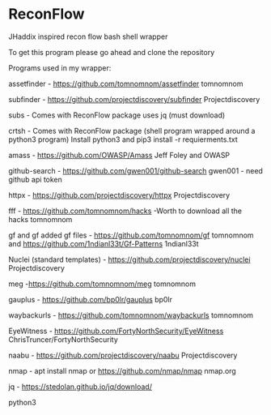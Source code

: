 # ReconFlow
JHaddix inspired recon flow bash shell wrapper 

To get this program please go ahead and clone the repository

Programs used in my wrapper:

assetfinder - https://github.com/tomnomnom/assetfinder tomnomnom

subfinder - https://github.com/projectdiscovery/subfinder Projectdiscovery 

subs - Comes with ReconFlow package uses jq (must download)

crtsh - Comes with ReconFlow package (shell program wrapped around a python3 program) Install python3 and pip3 install -r requierments.txt

amass - https://github.com/OWASP/Amass Jeff Foley and OWASP

github-search - https://github.com/gwen001/github-search gwen001 - need github api token

httpx - https://github.com/projectdiscovery/httpx Projectdiscovery

fff - https://github.com/tomnomnom/hacks -Worth to download all the hacks tomnomnom 

gf and gf added gf files - https://github.com/tomnomnom/gf tomnomnom and https://github.com/1ndianl33t/Gf-Patterns 1ndianl33t

Nuclei (standard templates) - https://github.com/projectdiscovery/nuclei Projectdiscovery

meg -https://github.com/tomnomnom/meg tomnomnom

gauplus - https://github.com/bp0lr/gauplus bp0lr

waybackurls - https://github.com/tomnomnom/waybackurls tomnomnom

EyeWitness - https://github.com/FortyNorthSecurity/EyeWitness ChrisTruncer/FortyNorthSecurity

naabu - https://github.com/projectdiscovery/naabu Projectdiscovery

nmap -  apt install nmap or https://github.com/nmap/nmap nmap.org

jq - https://stedolan.github.io/jq/download/

python3 
